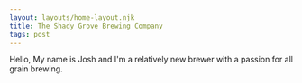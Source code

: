 ```yaml
---
layout: layouts/home-layout.njk
title: The Shady Grove Brewing Company
tags: post
---
```


Hello, My name is Josh and I'm a relatively new brewer with a passion for all grain brewing.